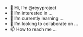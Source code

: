 - 👋 Hi, I’m @reyyproject
- 👀 I’m interested in ...
- 🌱 I’m currently learning ...
- 💞️ I’m looking to collaborate on ...
- 📫 How to reach me ...

<!---
reyyproject/reyyproject is a ✨ special ✨ repository because its `README.md` (this file) appears on your GitHub profile.
You can click the Preview link to take a look at your changes.
--->
